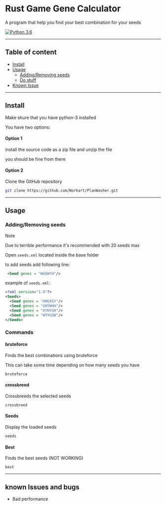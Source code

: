 # Rust Game Gene Calculator
A program that help you find your best combination for your seeds

[![Python 3.6](https://img.shields.io/badge/python-3.12-blue.svg)](https://www.python.org/downloads/release/python-360/)

***

## Table of content

- [Install](#install)
- [Usage](#Usage)
  - [Adding/Removing seeds](#addingremoving-seeds)
  - [Do stuff](#commands)
- [Known Issue](#known-issues-and-bugs)

***

## Install

Make shure that you have python-3 installed

You have two options:

#### Option 1

install the source code as a zip file and unzip the file

you should be fine from there

#### Option 2

Clone the GitHub repository

```bash
git clone https://github.com/Norkart/PlanWasher.git
```

***

## Usage

### Adding/Removing seeds

> [!Note]
>  Due to terrible performance it's recommended with 20 seeds max

Open `seeds.xml` located inside the base folder

to add seeds add following line:

```xml
 <Seed genes = "WGGWYH"/>
```

example of `seeds.xml`:
```xml
<?xml version="1.0"?>
<Seeds>
  <Seed genes = "HHGXGY"/>
  <Seed genes = "GHYWHH"/>
  <Seed genes = "XYHYGH"/>
  <Seed genes = "WYYGGW"/>
</Seeds>
```



### Commands

#### bruteforce

Finds the best combinations using bruteforce

This can take some time depending on how many seeds you have 

````
bruteforce
````

#### crossbreed

Crossbreeds the selected seeds

````
crossbreed
````

#### Seeds

Display the loaded seeds

```
seeds
```

#### Best

Finds the best seeds (NOT WORKING)

````
best
````

***

## known Issues and bugs

- Bad performance
